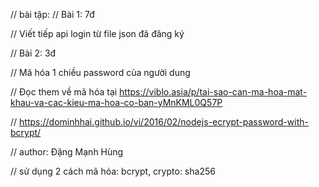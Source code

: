 // bài tập:
// Bài 1: 7đ

// Viết tiếp api login từ file json đã đăng ký

// Bài 2: 3đ

// Mã hóa 1 chiều password của người dung

// Đọc them về mã hóa tại https://viblo.asia/p/tai-sao-can-ma-hoa-mat-khau-va-cac-kieu-ma-hoa-co-ban-yMnKML0Q57P

// https://dominhhai.github.io/vi/2016/02/nodejs-ecrypt-password-with-bcrypt/

// author: Đặng Mạnh Hùng

// sử dụng 2 cách mã hóa: bcrypt, crypto: sha256